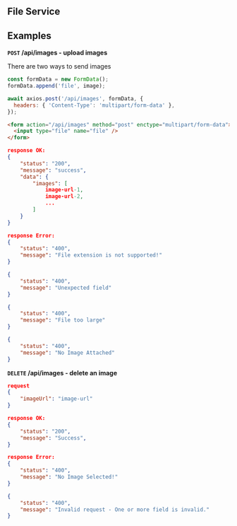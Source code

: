## File Service

## Examples

**`POST` /api/images - upload images**

There are two ways to send images

```js
const formData = new FormData();
formData.append('file', image);

await axios.post('/api/images', formData, {
  headers: { 'Content-Type': 'multipart/form-data' },
});
```

```html
<form action="/api/images" method="post" enctype="multipart/form-data">
  <input type="file" name="file" />
</form>
```

```json
response OK:
{
    "status": "200",
    "message": "success",
    "data": {
        "images": [
            image-url-1,
            image-url-2,
            ...
        ]
    }
}

response Error:
{
    "status": "400",
    "message": "File extension is not supported!"
}

{
    "status": "400",
    "message": "Unexpected field"
}

{
    "status": "400",
    "message": "File too large"
}

{
    "status": "400",
    "message": "No Image Attached"
}
```

**`DELETE` /api/images - delete an image**

```json
request
{
    "imageUrl": "image-url"
}

response OK:
{
    "status": "200",
    "message": "Success",
}

response Error:
{
    "status": "400",
    "message": "No Image Selected!"
}

{
    "status": "400",
    "message": "Invalid request - One or more field is invalid."
}
```
